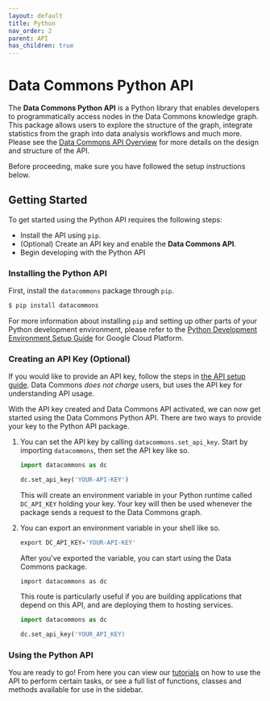 ```yaml
---
layout: default
title: Python
nav_order: 2
parent: API
has_children: true
---
```

# Data Commons Python API

The **Data Commons Python API** is a Python library that enables developers to
programmatically access nodes in the Data Commons knowledge graph. This package
allows users to explore the structure of the graph, integrate statistics from
the graph into data analysis workflows and much more. Please see the [Data Commons API Overview](/api)
for more details on the design and structure of the API.

Before proceeding, make sure you have followed the setup instructions below.

## Getting Started

To get started using the Python API requires the following steps:

*   Install the API using `pip`.
*   (Optional) Create an API key and enable the **Data Commons API**.
*   Begin developing with the Python API

### Installing the Python API

First, install the `datacommons` package through `pip`.

```bash
$ pip install datacommons
```

For more information about installing `pip` and setting up other parts of
your Python development environment, please refer to the
[Python Development Environment Setup Guide](https://cloud.google.com/python/setup.html)
for Google Cloud Platform.

### Creating an API Key (Optional)

If you would like to provide an API key, follow the steps in [the API setup
guide](/api/setup.html). Data Commons *does not charge* users, but uses the
API key for understanding API usage.

With the API key created and Data Commons API activated, we can now get started
using the Data Commons Python API. There are two ways to provide your key
to the Python API package.

1.  You can set the API key by calling `datacommons.set_api_key`.
    Start by importing `datacommons`, then set the API key like so.

    ```python
    import datacommons as dc

    dc.set_api_key('YOUR-API-KEY')
    ```

    This will create an environment variable in your Python runtime called
    `DC_API_KEY` holding your key. Your key will then be used whenever
    the package sends a request to the Data Commons graph.

1.  You can export an environment variable in your shell like so.

    ```python
    export DC_API_KEY='YOUR-API-KEY'
    ```

    After you've exported the variable, you can start using the Data Commons
    package.

    ```
    import datacommons as dc
    ```

    This route is particularly useful if you are building applications that
    depend on this API, and are deploying them to hosting services.

    ```python
    import datacommons as dc

    dc.set_api_key('YOUR_API_KEY)
    ```

### Using the Python API

You are ready to go! From here you can view our [tutorials](/tutorials.html) on how to use the
API to perform certain tasks, or see a full list of functions, classes and
methods available for use in the sidebar.
